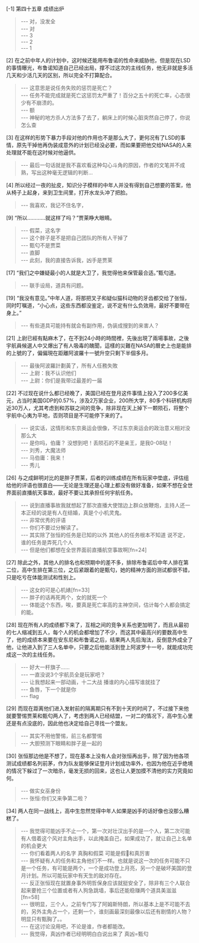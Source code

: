 
[-1] 第四十五章 成绩出炉
>--- 对，没发全<br>
>--- 对<br>
>--- 3<br>
>--- 2<br>
>--- 1<br>

[2] 在之前中年人的计划中，这时候还能用布鲁诺的性命来威胁他，但是现在LSD的事情曝光，布鲁诺知道自己已经出局，撑不过这次的主线任务，他无非就是多活几天和少活几天的区别，所以完全不打算配合。
>--- 这意思是说任务失败的惩罚是死亡？<br>
>--- 任务不能完成就是死亡这惩罚太严重了！百分之五十的死亡率，心态很少有不崩溃的。<br>
>--- 额<br>
>--- 神秘的地方杀人方法多了去了，躺床上的时候心脏突然自己停了，你说怎么查<br>

[3] 在这样的形势下暴力手段对他的作用也不是那么大了，更何况有了LSD的事情，原先干掉他再伪装成意外的计划已经没必要，而如果要把他交给NASA的人来处理就不能在这时候对他逼供。
>--- 最后一句话就是我不喜欢看这种勾心斗角的原因，作者的文笔并不成熟，写出这种毫无逻辑的判断…<br>

[4] 所以经过一夜的扯皮，知识分子模样的中年人并没有得到自己想要的答案，他从椅子上起身，来到卫生间里，打开水龙头冲了把脸。
>--- 我喜欢，我记不住名字，<br>

[9] “所以…………就这样了吗？”贾莱睁大眼睛。
>--- 假菜，这名字<br>
>--- 这个胖子是不是把自己团队的所有人干掉了<br>
>--- 甄匂不是贾菜<br>
>--- 直脚<br>
>--- 此刻，我的直接告诉我，凶手是贾莱<br>

[17] “我们之中嫌疑最小的人就是大卫了，我觉得他来保管最合适。”甄匂道。
>--- 联手设局，道具有问题。<br>

[19] “我没有意见。”中年人道，将那把叉子和疑似猫科动物的牙齿都交给了张恒，同时叮嘱道，“小心点，这些东西都没鉴定，说不定有什么负效用，最好不要带在身上。”
>--- 有些道具可能持有就会有副作用，伪装成搜到的来害人？<br>

[21] 上尉已經有點麻木了，在不到24小時的時間裡，先後出現了兩場事故，之後宇航員候選人中又爆出了有人吸毒的醜聞，這樣的災難在NASA的曆史上也是能排的上號的了，偏偏現在距離阿波羅十一號升空只剩下半個多月。
>--- 最後阿波羅計劃黃了，所有人任務失敗<br>
>--- 上尉：我不认识他们<br>
>--- 上尉：你们是我带过最差的一届<br>

[22] 不过现在说什么都已经晚了，美国已经在登月这件事情上投入了200多亿美元，占当时美国GDP的0.57%，涉及2万家企业，200所大学，80多个科研机构将近30万人，尤其考虑到和苏联之间的竞争，除非现在天上掉下一颗陨石，将整个宇航中心夷为平地，否则项目是不可能停下来的了。
>--- 说实话，这情形和东京奥运会很像，不过东京奥运会的政治意义相对没那么大<br>
>--- 是你吗，伯庸？
没想到吧！丢陨石的不是亲王，是我0-08哒！<br>
>--- 刘秀，大魔法师<br>
>--- 马伯庸：我来！<br>
>--- 秀儿<br>

[26] 与之成鲜明对比的是胖子贾莱，后者的训练成绩在所有玩家中垫底，评估组给他的评语也很直白——无论是生理还是心理上都没有做好准备，如果不想在全世界面前直播航天事故，最好不要让其承担任何宇航任务。
>--- 说到直播事故我就想起了那次直播大使馆边上群众放鞭炮，主持人还一本正经的说是有人在结婚，真是个小机灵鬼。<br>
>--- 非常优秀的评语<br>
>--- 你们不要过分解读了。<br>
>--- 其实除了张恒的任务是已知的以外
其他人的任务根本不知道
说不定，谁的任务是弄死几个人<br>
>--- 但是他们都想在全世界面前直播航空事故啊[fn=24]<br>

[27] 除此之外，其他人的排名也和预期中的差不多，排除布鲁诺后中年人排在第二位，高中生排在第三位，之后紧跟着的是甄匂，她的精神方面的测试都很不错，只是吃亏在体能测试和性别上。
>--- 这女的可是心机婊[fn=33]<br>
>--- 胖子的话再死两个，女的就死一个<br>
>--- 体能这个东西，唉，要真是死亡率高的主神空间，估计每个人都会搞定的能。<br>

[28] 现在所有人的成绩都下来了，互相之间的竞争关系也更加明了，而且从最初的七人缩减到五人，每个人的机会都增加了不少，而这其中最高兴的要数高中生了，他的成绩本来要在安东尼和布鲁诺之后，结果两人先后淘汰，反倒意外成全了他，让他进入到了三人名单中，只要之后他能活到登上阿波罗十一号，就能成功完成这一次的主线任务。
>--- 好大一杆旗子……<br>
>--- 一直没说3个宇航员全是玩家吧？<br>
>--- 让我想起来一部动画，十二大战   播谁的内心描写谁就挂了<br>
>--- 鱼唇，下一个就是你<br>
>--- flag<br>

[29] 而现在距离他们进入发射前的隔离期只有不到十天的时间了，不过接下来他就要警惕贾莱和甄匂两人了，考虑到两人已经结盟，一对二的情况下，高中生心里还是有点没底的，因此他也决定给自己寻找一个盟友。
>--- 其实不用他警惕，前三名都警惕<br>
>--- 大胆预测下眼睛和胖子是一起的<br>

[30] 张恒那边他是不想了，现在基本上没有人会对张恒再出手，除了因为他各项测试成绩都名列前茅，作为队友能够保证登月计划成功率外，也因为他在近乎绝境的情况下躲过了一次暗杀，毫发无损的回来，这也让人更加摸不清他的实力究竟如何。
>--- 做实女巫身份<br>
>--- 张恒:你们又来争第二啦？<br>

[34] 两人在同一战线上，高中生忽然觉得中年人如果是凶手的话好像也没那么糟糕了。
>--- 我觉得可能凶手不止一个，第一次对壮汉出手的是一个人，第二次可能有人借着这个风对主角出手，以此掩盖自己，如果成功了，就让自己上名单的机会更大<br>
>--- 你们看着两人的名字 真胸和假菜 可能是假🐻和真厉害<br>
>--- 我怀疑有人的任务和主角他们不一样。也就是说这一次的任务可能不只是一个任务，有可能是两个，一个是成功登上月亮，另一个是破坏美国的登月计划。所以可能玩家中有天生的敌对存在。<br>
>--- 反正张恒现在就置身事外明哲保身应该就挺安全了，除非有三个人联合起来要抢三个位置或者有人狗急跳墙，事后还能稳赚两个道具美滋滋[fn=58]<br>
>--- 很明显，三个人，之前专门写了阿姆斯特朗，所以基本上是不可能不去的，另外主角占一个，还剩一个，谁刻画最深刻最像以后还有剧情的人物？明显只有甄胸了。。<br>
>--- 在这讨论没用吧，不论是谁，作者都能改。<br>
>--- 我觉得，真凶作者已经明明白白说出来了
真凶=甄匂<br>
